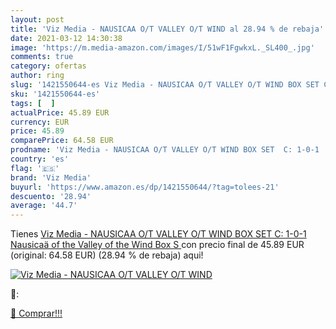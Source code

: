 ```yaml
---
layout: post
title: 'Viz Media - NAUSICAA O/T VALLEY O/T WIND al 28.94 % de rebaja'
date: 2021-03-12 14:30:38
image: 'https://m.media-amazon.com/images/I/51wF1FgwkxL._SL400_.jpg'
comments: true
category: ofertas
author: ring
slug: '1421550644-es Viz Media - NAUSICAA O/T VALLEY O/T WIND BOX SET C: 1-0-1...'
sku: '1421550644-es'
tags: [  ]
actualPrice: 45.89 EUR
currency: EUR
price: 45.89
comparePrice: 64.58 EUR
prodname: 'Viz Media - NAUSICAA O/T VALLEY O/T WIND BOX SET  C: 1-0-1   Nausicaä of the Valley of the Wind Box S '
country: 'es'
flag: '🇪🇸'
brand: 'Viz Media'
buyurl: 'https://www.amazon.es/dp/1421550644/?tag=tolees-21'
descuento: '28.94'
average: '44.7'
---
```


Tienes [Viz Media - NAUSICAA O/T VALLEY O/T WIND BOX SET  C: 1-0-1   Nausicaä of the Valley of the Wind Box S ](https://www.amazon.es/dp/1421550644/?tag=tolees-21) con precio final de  45.89 EUR (original: 64.58 EUR) (28.94 %  de rebaja) aqui!

[![Viz Media - NAUSICAA O/T VALLEY O/T WIND](https://m.media-amazon.com/images/I/51wF1FgwkxL._SL400_.jpg)](https://www.amazon.es/dp/1421550644/?tag=tolees-21)

🔎:


[🛒 Comprar!!!](https://www.amazon.es/dp/1421550644/?tag=tolees-21)
